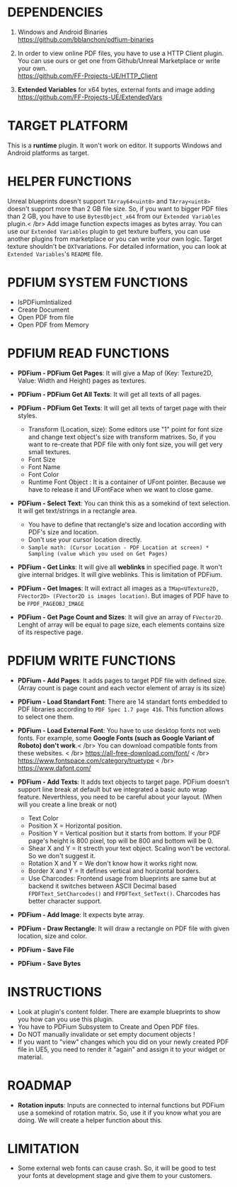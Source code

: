 # DEPENDENCIES
1. Windows and Android Binaries<br />
https://github.com/bblanchon/pdfium-binaries

2. In order to view online PDF files, you have to use a HTTP Client plugin. You can use ours or get one from Github/Unreal Marketplace or write your own.<br />
https://github.com/FF-Projects-UE/HTTP_Client

3. <b>Extended Variables</b> for x64 bytes, external fonts and image adding<br />
https://github.com/FF-Projects-UE/ExtendedVars

# TARGET PLATFORM
This is a <b>runtime</b> plugin. It won't work on editor. It supports Windows and Android platforms as target.

# HELPER FUNCTIONS
Unreal blueprints doesn't support ``TArray64<uint8>`` and ``TArray<uint8>`` doesn't support more than 2 GB file size. So, if you want to bigger PDF files than 2 GB, you have to use ``BytesObject_x64`` from our ``Extended Variables`` plugin.< /br>
Add image function expects images as bytes array. You can use our ``Extended Variables`` plugin to get texture buffers, you can use another plugins from marketplace or you can write your own logic. Target texture shouldn't be ``DXT``variations. For detailed information, you can look at ``Extended Variables``'s ``README`` file.

# PDFIUM SYSTEM FUNCTIONS
* IsPDFiumIntialized
* Create Document
* Open PDF from file
* Open PDF from Memory

# PDFIUM READ FUNCTIONS
* <b>PDFium - PDFium Get Pages</b>: It will give a Map of (Key: Texture2D, Value: Width and Height) pages as textures.
* <b>PDFium - PDFium Get All Texts</b>: It will get all texts of all pages.
* <b>PDFium - PDFium Get Texts</b>: It will get all texts of target page with their styles.
	* Transform (Location, size): Some editors use "1" point for font size and change text object's size with transform matrixes. So, if you want to re-create that PDF file with only font size, you will get very small textures.
	* Font Size
	* Font Name
	* Font Color
	* Runtime Font Object : It is a container of UFont pointer. Because we have to release it and UFontFace when we want to close game.

* <b>PDFium - Select Text</b>: You can think this as a somekind of text selection. It will get text/strings in a rectangle area.
	* You have to define that rectangle's size and location according with PDF's size and location.
	* Don't use your cursor location directly.
	* ``Sample math: (Cursor Location - PDF Location at screen) * Sampling (value which you used on Get Pages)``

* <b>PDFium - Get Links</b>: It will give all <b>weblinks</b> in specified page. It won't give internal bridges. It will give weblinks. This is limitation of PDFium.
* <b>PDFium - Get Images</b>: It will extract all images as a ``TMap<UTexture2D, FVector2D> (FVector2D is images location)``. But images of PDF have to be ``FPDF_PAGEOBJ_IMAGE``
* <b>PDFium - Get Page Count and Sizes</b>: It will give an array of ``FVector2D``. Lenght of array will be equal to page size, each elements contains size of its respective page.

# PDFIUM WRITE FUNCTIONS
* <b>PDFium - Add Pages</b>: It adds pages to target PDF file with defined size. (Array count is page count and each vector element of array is its size)
* <b>PDFium - Load Standart Font</b>: There are 14 standart fonts embedded to PDF libraries according to ``PDF Spec 1.7 page 416``. This function allows to select one them.
* <b>PDFium - Load External Font</b>: You have to use desktop fonts not web fonts. For example, some <b>Google Fonts (such as Google Variant of Roboto) don't work</b>.< /br> You can download compatible fonts from these websites. < /br> https://all-free-download.com/font/ < /br> https://www.fontspace.com/category/truetype < /br> https://www.dafont.com/
* <b>PDFium - Add Texts</b>: It adds text objects to target page. PDFium doesn't support line break at default but we integrated a basic auto wrap feature. Neverthless, you need to be careful about your layout. (When will you create a line break or not)
	* Text Color
	* Position X = Horizontal position.
	* Position Y = Vertical position but it starts from bottom. If your PDF page's height is 800 pixel, top will be 800 and bottom will be 0.
	* Shear X and Y = It strecth your text object. Scaling won't be vectoral. So we don't suggest it.
	* Rotation X and Y = We don't know how it works right now.
	* Border X and Y = It defines vertical and horizontal borders.
	* Use Charcodes: Frontend usage from blueprints are same but at backend it switches between ASCII Decimal based ``FPDFText_SetCharcodes()`` and ``FPDFText_SetText()``. Charcodes has better character support.

* <b>PDFium - Add Image</b>: It expects byte array.
* <b>PDFium - Draw Rectangle</b>: It will draw a rectangle on PDF file with given location, size and color.
* <b>PDFium - Save File</b>
* <b>PDFium - Save Bytes</b>

# INSTRUCTIONS
* Look at plugin's content folder. There are example blueprints to show you how can you use this plugin.
* You have to PDFium Subsystem to Create and Open PDF files.
* Do NOT manually invalidate or set empty document objects !
* If you want to "view" changes which you did on your newly created PDF file in UE5, you need to render it "again" and assign it to your widget or material.

# ROADMAP
* <b>Rotation inputs</b>: Inputs are connected to internal functions but PDFium use a somekind of rotation matrix. So, use it if you know what you are doing. We will create a helper function about this.

# LIMITATION
* Some external web fonts can cause crash. So, it will be good to test your fonts at development stage and give them to your customers.